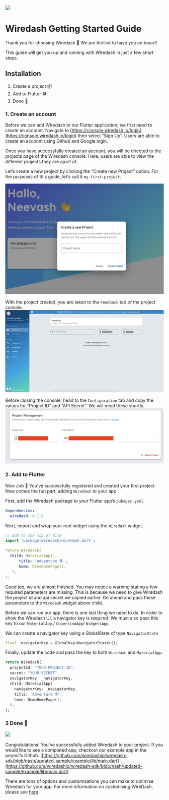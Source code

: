 ![](../assets/getting_started/new-logo.png)
#  Wiredash Getting Started Guide
Thank you for choosing Wiredash 🎉 We are thrilled to have you on board! 

This guide will get you up and running with Wiredash in just a few short steps. 

## Installation 
1. Create a project 📦
2. Add to Flutter 🛠
3. Done 🥳

### 1. Create an account 
Before we can add Wiredash to our Flutter application, we first need to create an account. Navigate to [https://console.wiredash.io/login](https://console.wiredash.io/login) then select “Sign Up”.
Users are able to create an account using Github and Google  login. 

Once you have successfully created an account, you will be directed to the projects page of the Wiredash console. Here, users are able to view the different projects they are apart of.  

Let’s create a new project by clicking the “Create new Project” option. 
For the purposes of this guide, let’s call it `my-first-project`.

![](../assets/getting_started/1.creating-project.png)

With the project created, you are taken to the `Feedback` tab of the project console.
![](../assets/getting_started/2.console-all.png)

Before closing the  console, head to the `Configuration` tab and copy the values for “Project ID” and “API Secret”. We will need these shortly. 
![](../assets/getting_started/3.redacted-keys.png)

### 2. Add to Flutter
Nice Job 🎈 You’ve successfully registered and created your first project. Now comes the fun part, adding `Wiredash` to your app. 

First, add the Wiredash package to your Flutter app’s `pubspec.yaml`. 
```yaml
dependencies:
  wiredash: 0.1.0
```

Next, import and  wrap your root widget using the `Wiredash` widget.
```dart
// Add to the top of file
import 'package:wiredash/wiredash.dart';
```

```yaml
return Wiredash(
  child: MaterialApp(
      title: 'Adventure 🌎',
      home: DemoHomePage(),
   ),
);
```

Good job, we are almost finished. You may notice a warning stating a few required parameters are missing. This is because we need to give Wiredash the project id and api secret we copied earlier. 
Go ahead and pass these parameters to the `Wiredash` widget above child.

Before we can run our app, there is one last thing we need to do. In order to show the Wiredash UI, a navigator key is required. We must also pass this key to our `MaterialApp` / `CupertinoApp`/ `WidgetsApp`.

We can create a navigator key using a GlobalState of type `NavigatorState`

```dart
final _navigatorKey = GlobalKey<NavigatorState>();
```

Finally, update the code and pass the key to both `Wiredash` and `MaterialApp`.

```dart
return Wiredash(
  projectId: "YOUR-PROJECT-ID",
  secret: "YOUR-SECRET",
  navigatorKey: _navigatorKey,
  child: MaterialApp(
    navigatorKey: _navigatorKey,
    title: 'Adventure 🌎',
    home: DemoHomePage(),
  ),
);
```

### 3 Done 🎉
![](../assets/getting_started/demo.gif)

Congratulations! You’ve successfully added Wiredash to your project. If you would like to see a completed app, checkout our example app in the project’s Github. 
[https://github.com/wiredashio/wiredash-sdk/blob/nash/updated-sample/example/lib/main.dart](https://github.com/wiredashio/wiredash-sdk/blob/nash/updated-sample/example/lib/main.dart)

There are tons of options and customisations you can make to optimise Wiredash for your app. For more information on customising WireDash, please see [here](/configuration/)